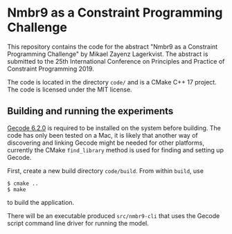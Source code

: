 # Nmbr9 as a Constraint Programming Challenge

This repository contains the code for the abstract "Nmbr9 as a
Constraint Programming Challenge" by Mikael Zayenz Lagerkvist. The
abstract is submitted to the 25th International Conference on
Principles and Practice of Constraint Programming 2019.

The code is located in the directory `code/` and is a CMake C++ 17
project. The code is licensed under the MIT license.

## Building and running the experiments

[Gecode 6.2.0](https://www.gecode.org/ ) is required to be
installed on the system before building. The code has only been tested
on a Mac, it is likely that another way of discovering and linking
Gecode might be needed for other platforms, currently the CMake
`find_library` method is used for finding and setting up Gecode.

First, create a new build directory `code/build`. From within `build`, use 
```
$ cmake ..
$ make
``` 
to build the application.

There will be an executable produced `src/nmbr9-cli` that uses the
Gecode script command line driver for running the model.


